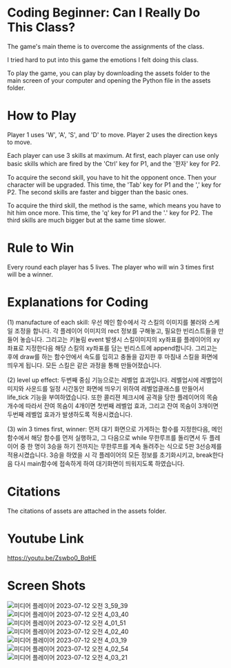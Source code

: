 # Coding Beginner: Can I Really Do This Class?
The game's main theme is to overcome the assignments of the class.

I tried hard to put into this game the emotions I felt doing this class.

To play the game, you can play by downloading the assets folder to the main screen of your computer and opening the Python file in the assets folder.

# How to Play
Player 1 uses 'W', 'A', 'S', and 'D' to move.
Player 2 uses the direction keys to move.

Each player can use 3 skills at maximum. 
At first, each player can use only basic skills which are fired by the 'Ctrl' key for P1, and the '한자' key for P2.

To acquire the second skill, you have to hit the opponent once. Then your character will be upgraded.
This time, the 'Tab' key for P1 and the ',' key for P2.
The second skills are faster and bigger than the basic ones.

To acquire the third skill, the method is the same, which means you have to hit him once more.
This time, the 'q' key for P1 and the '.' key for P2.
The third skills are much bigger but at the same time slower.

# Rule to Win
Every round each player has 5 lives.
The player who will win 3 times first will be a winner.

# Explanations for Coding

(1) manufacture of each skill:
우선 메인 함수에서 각 스킬의 이미지를 불러와 스케일 조정을 합니다. 각 플레이어 이미지의 rect 정보를 구해놓고, 필요한 빈리스트들을 만들어 놓습니다. 그리고는 키눌림 event 발생시 스킬이미지의 xy좌표를 플레이어의 xy좌표로 지정한다음 해당 스킬의 xy좌표를 담는 빈리스트에 append합니다. 그리고는 후에 draw를 하는 함수안에서 속도를 입히고 충돌을 감지한 후 마침내 스킬을 화면에 띄우게 됩니다. 모든 스킬은 같은 과정을 통해 만들어졌습니다. 

(2) level up effect:
두번째 중심 기능으로는 레벨업 효과입니다. 레벨업시에 레벨업이미지와 사운드를 일정 시간동안 화면에 띄우기 위하여 레벨업클래스를 만들어서 life_tick 기능을 부여하였습니다. 또한 콜리젼 체크시에 공격을 당한 플레이어의 목숨 개수에 따라서 잔여 목숨이 4개이면 첫번째 레벨업 효과, 그리고 잔여 목숨이 3개이면 두번째 레벨업 효과가 발생하도록 적용시켰습니다. 

(3) win 3 times first, winner:
먼저 대기 화면으로 가게하는 함수를 지정한다음, 메인 함수에서 해당 함수를 먼저 실행하고, 그 다음으로 while 무한루프를 돌리면서 두 플레이어 중 한 명이 3승을 하기 전까지는 무한루프를 계속 돌려주는 식으로 5판 3선승제를 적용시켰습니다. 3승을 하였을 시 각 플레이어의 모든 정보를 초기화시키고, break한다음 다시 main함수에 접속하게 하여 대기화면이 띄워지도록 하였습니다.

# Citations
The citations of assets are attached in the assets folder.

# Youtube Link
https://youtu.be/Zswbo0_BqHE

# Screen Shots
![미디어 플레이어 2023-07-12 오전 3_59_39](https://github.com/qlswns0/qlswns0/assets/138393299/d88ff9cb-c992-4adf-b29e-2da51dfc072f)
![미디어 플레이어 2023-07-12 오전 4_03_40](https://github.com/qlswns0/qlswns0/assets/138393299/ed3446a8-3ab0-4ab6-a64b-7451dc35e5a1)
![미디어 플레이어 2023-07-12 오전 4_01_51](https://github.com/qlswns0/qlswns0/assets/138393299/61208ab2-371e-4bc5-afa1-8f6e297eed95)
![미디어 플레이어 2023-07-12 오전 4_02_40](https://github.com/qlswns0/qlswns0/assets/138393299/9268d849-6eba-455c-9136-d0efde67dc2b)
![미디어 플레이어 2023-07-12 오전 4_03_19](https://github.com/qlswns0/qlswns0/assets/138393299/ece5ec54-dd5c-4eec-b1aa-419b05d1ec92)
![미디어 플레이어 2023-07-12 오전 4_02_54](https://github.com/qlswns0/qlswns0/assets/138393299/984f324b-f1ea-4163-ab25-8bf4738f78f5)
![미디어 플레이어 2023-07-12 오전 4_03_21](https://github.com/qlswns0/qlswns0/assets/138393299/07bc982f-cc96-401c-8c38-0ea20093006d)



<!---
qlswns0/qlswns0 is a ✨ special ✨ repository because its `README.md` (this file) appears on your GitHub profile.
You can click the Preview link to take a look at your changes.
--->
